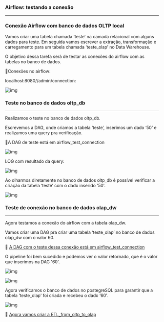 <h3>Airflow: testando a conexão</h3>

--------------------------------------------------

<h3> Conexão Airflow com banco de dados OLTP local</h3>

Vamos criar uma tabela chamada ‘teste’ na camada relacional com alguns dados para teste. Em seguida vamos escrever a extração, transformação e carregamento para um tabela chamada ‘teste_olap’ no Data Warehouse.

O objetivo dessa tarefa será de testar as conexões do airflow com as tabelas no banco de dados.

:small_orange_diamond:Conexões no airflow:

localhost:8080//admin/connection:

![img](https://lh7-rt.googleusercontent.com/docsz/AD_4nXczkm1kuJdHAvV2WPISAKVScapIucMMZMQrlJCCiHgWyYkEa2Oilt62FUmIOEdqzY9DaviQFf2uGd5J-vhKLIMY_CoCo7XBj8Fb35pCZAdTQqg3t-Q5ayu9vXYZDeP61Nj7hDJtksabFNq_zVVjNVNz44m0?key=mcTeGO_pylJdcN1ITL-rTQ)

<h3>Teste no banco de dados oltp_db</h3>

-----------------------------------------

Realizamos o teste no banco de dados oltp_db.

Escrevemos a DAG, onde criamos a tabela ‘teste’, inserimos um dado ‘50’ e realizamos uma query pra verificação.

:pushpin:A DAG de teste está em airflow_test_connection​

![img](https://lh7-rt.googleusercontent.com/docsz/AD_4nXdQDyg8LeFnEQp04H_vvhCcExZDfK3uNksdvRW0N2hsyHNtsOcPmU4shMfMRwrA5P4lEXCSIn-hgENTHKKXqQELRgl6Qjp6uheKLF2rvHxExzjy4job9Db4Z0vEKxEMEOaJbn5srgPGpNw5reuI3H8UIrcw?key=mcTeGO_pylJdcN1ITL-rTQ)



LOG com resultado da query:

![img](https://lh7-rt.googleusercontent.com/docsz/AD_4nXdHegg4z4lZ3AsDOkgbsgAcGcwvFjICDLwS-zZ05ddZxe_N5fG09okaep0S-7-8S-ON0KQx_aysa9-K8TDgYlqR4n0sz08xfiAlIYlyFXZtRX6ivaYDIZpcriMlrvu2d0SWvNLx4pCSHB4nbW0neXxFadxy?key=mcTeGO_pylJdcN1ITL-rTQ)

Ao olharmos diretamente no banco de dados oltp_db é possível verificar a criação da tabela ‘teste’ com o dado inserido '50'.

![img](https://lh7-rt.googleusercontent.com/docsz/AD_4nXdyqpAjqZPVo4AusiNUftx_wODZ5D_jK9ViuaJP44bh6vg1PtVUupGvylUU_Ao2sSws-C85EOPpRktXcVsMeLRHkMktmXZdyijK8Sz4oCGW-ApWkZ5LFkEkzCalpWbBGXe7m4bHXnufTK6178M3Zy_2OTgm?key=mcTeGO_pylJdcN1ITL-rTQ)

<h3>Teste de conexão no banco de dados olap_dw</h3>

-------------------

Agora testamos a conexão do airflow com a tabela olap_dw. 

Vamos criar uma DAG pra criar uma tabela ‘teste_olap’ no banco de dados olap_dw com o valor 60.

:pushpin: [A DAG com o teste dessa conexão está em airflow_test_connection](teste/1_airflow_teste_connection.py)

O pipeline foi bem sucedido e podemos ver o valor retornado, que é o valor que inserimos na DAG '60'.

![img](https://lh7-rt.googleusercontent.com/docsz/AD_4nXd1VWB7rDWdgZMoAgsPHYpyeiFWms6Z_-q8fbKRJwoMhqO1R2fRk_QbfmtEXIgRkEv56Btu6CETh11rKs20M7I7bHe7_VUf8MkfMi5d3NNJP1fFYq1yKRPp34I_YYMOKcyEj9k7Ui9fXi8ufn1FcwjfNx7P?key=mcTeGO_pylJdcN1ITL-rTQ)

![img](https://lh7-rt.googleusercontent.com/docsz/AD_4nXeMEitit57oZN-tMppvYT0O3kWoVPJBCExJZArHOzMplA_wPp78bKEEqMdxJnXMrIZRzttBZYlwOeB7MaVifG7ZmjWDEj5D1hoEfd800fmwA3IgOegYAmmEhnV001rv4O9nW3goFfjQDyjQkYp94kqlOtI?key=mcTeGO_pylJdcN1ITL-rTQ)

Agora verificamos o banco de dados no postegreSQL para garantir que a tabela 'teste_olap' foi criada e recebeu o dado ‘60’.

![img](https://lh7-rt.googleusercontent.com/docsz/AD_4nXe6n28QpBDI-IefFcwXAaKZvHXno_cIdSFkJqf2k3pg4egjLx5ksITaqbTws1W-tPOBZzIuzontQvjrvnSdMJXtSeZRtC8RFMXdxfCLDnLPJMdTJBniYKVAqj1H201mYFyvUIrLhxWisFuS1sWstgvHbCI?key=mcTeGO_pylJdcN1ITL-rTQ)

:pushpin: [Agora vamos criar a ETL_from_oltp_to_olap](HOW_TO/3_ETL_test_from_oltp_to_olap.md)
